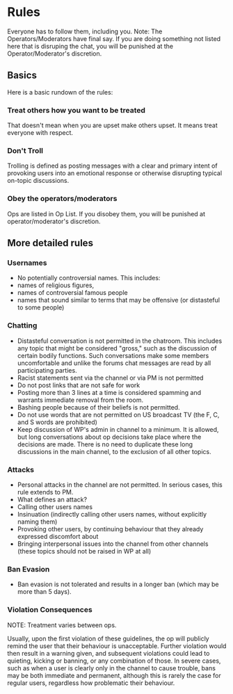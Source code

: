 # Rules

Everyone has to follow them, including you. Note: The Operators/Moderators have final say. If you are doing something not listed here that is disruping the chat, you will be punished at the Operator/Moderator's discretion.

## Basics

Here is a basic rundown of the rules:

### Treat others how you want to be treated
That doesn't mean when you are upset make others upset. It means treat everyone with respect.

### Don't Troll
Trolling is defined as posting messages with a clear and primary intent of provoking users into an emotional response or otherwise disrupting typical on-topic discussions.

### Obey the operators/moderators

Ops are listed in Op List. If you disobey them, you will be punished at operator/moderator's discretion.

## More detailed rules

### Usernames
* No potentially controversial names. This includes:
 * names of religious figures, 
 * names of controversial famous people
 * names that sound similar to terms that may be offensive (or distasteful to some people)

### Chatting
* Distasteful conversation is not permitted in the chatroom. This includes any topic that might be considered "gross," such as the discussion of certain bodily functions. Such conversations make some members uncomfortable and unlike the forums chat messages are read by all participating parties. 
* Racist statements sent via the channel or via PM is not permitted
* Do not post links that are not safe for work
* Posting more than 3 lines at a time is considered spamming and warrants immediate removal from the room.
* Bashing people because of their beliefs is not permitted.
* Do not use words that are not permitted on US broadcast TV (the F, C, and S words are prohibited)
* Keep discussion of WP's admin in channel to a minimum. It is allowed, but long conversations about op decisions take place where the decisions are made. There is no need to duplicate these long discussions in the main channel, to the exclusion of all other topics.

### Attacks
* Personal attacks in the channel are not permitted. In serious cases, this rule extends to PM.
* What defines an attack?
 * Calling other users names
 * Insinuation (indirectly calling other users names, without explicitly naming them)
 * Provoking other users, by continuing behaviour that they already expressed discomfort about
 * Bringing interpersonal issues into the channel from other channels (these topics should not be raised in WP at all)

### Ban Evasion
* Ban evasion is not tolerated and results in a longer ban (which may be more than 5 days). 

### Violation Consequences
NOTE: Treatment varies between ops.

Usually, upon the first violation of these guidelines, the op will publicly remind the user that their behaviour is unacceptable. Further violation would then result in a warning given, and subsequent violations could lead to quieting, kicking or banning, or any combination of those. In severe cases, such as when a user is clearly only in the channel to cause trouble, bans may be both immediate and permanent, although this is rarely the case for regular users, regardless how problematic their behaviour.
